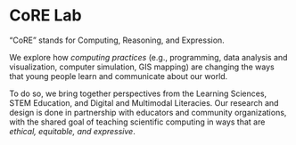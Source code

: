 # CoRE Lab

“CoRE” stands for Computing, Reasoning, and Expression. 

We explore how *computing practices* (e.g., programming, data analysis and visualization, computer simulation, GIS mapping) are changing the ways that young people learn and communicate about our world.

To do so, we bring together perspectives from the Learning Sciences, STEM Education, and Digital and Multimodal Literacies. Our research and design is done in partnership with educators and community organizations, with the shared goal of teaching scientific computing in ways that are *ethical, equitable, and expressive*.
